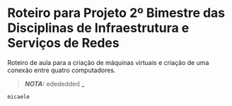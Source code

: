# Roteiro para Projeto 2º Bimestre das Disciplinas de Infraestrutura e Serviços de Redes
Roteiro de aula para a criação de máquinas virtuais e criação de uma conexão entre quatro computadores.

>**_NOTA:_**
edededded
>**_**

```
micaele 

```
